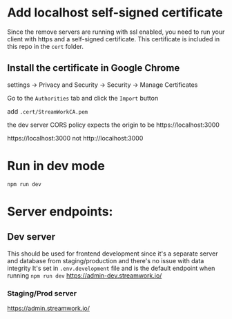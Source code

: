 # Add localhost self-signed certificate

Since the remove servers are running with ssl enabled, you need to run your client with https and a self-signed certificate.
This certificate is included in this repo in the `cert` folder.

## Install the certificate in Google Chrome

settings -> Privacy and Security -> Security -> Manage Certificates

Go to the `Authorities` tab and click the `Import` button

add `.cert/StreamWorkCA.pem`

the dev server CORS policy expects the origin to be https://localhost:3000

https://localhost:3000 not http://localhost:3000

# Run in dev mode

```
npm run dev
```

# Server endpoints:

## Dev server
This should be used for frontend development since it's a separate server and database from staging/production and there's no issue with data integrity
It's set in `.env.development` file and is the default endpoint when running `npm run dev`
https://admin-dev.streamwork.io/


### Staging/Prod server

https://admin.streamwork.io/